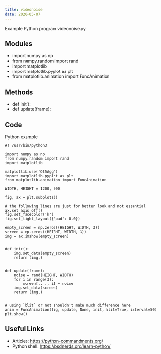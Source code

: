 ```yaml
---
title: videonoise
date: 2020-05-07
---
```

Example Python program videonoise.py

## Modules

* import numpy as np
* from numpy.random import rand
* import matplotlib
* import matplotlib.pyplot as plt
* from matplotlib.animation import FuncAnimation

## Methods

* def init():
* def update(frame):

## Code

Python example

    #! /usr/bin/python3
    
    import numpy as np
    from numpy.random import rand
    import matplotlib
    
    matplotlib.use('Qt5Agg')
    import matplotlib.pyplot as plt
    from matplotlib.animation import FuncAnimation
    
    WIDTH, HEIGHT = 1200, 600
    
    fig, ax = plt.subplots()
    
    # the following lines are just for better look and not essential
    ax.set_axis_off()
    fig.set_facecolor('k')
    fig.set_tight_layout({'pad': 0.0})
    
    empty_screen = np.zeros((HEIGHT, WIDTH, 3))
    screen = np.zeros((HEIGHT, WIDTH, 3))
    img = ax.imshow(empty_screen)
    
    
    def init():
        img.set_data(empty_screen)
        return (img,)
    
    
    def update(frame):
        noise = rand(HEIGHT, WIDTH)
        for i in range(3):
            screen[:, :, i] = noise
        img.set_data(screen)
        return (img,)
    
    
    # using `blit` or not shouldn't make much difference here
    anim = FuncAnimation(fig, update, None, init, blit=True, interval=50)
    plt.show()
    
    

## Useful Links

- Articles: https://python-commandments.org/
- Python shell: https://bsdnerds.org/learn-python/
